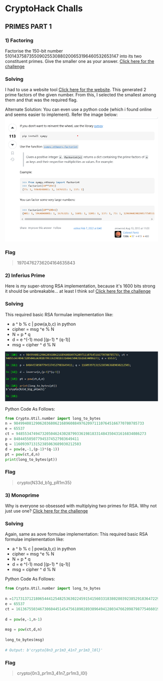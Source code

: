 # CryptoHack Challs

## PRIMES PART 1

### 1) Factoring
Factorise the 150-bit number 510143758735509025530880200653196460532653147 into its two constituent primes. Give the smaller one as your answer.
[Click here for the challenge](https://cryptohack.org/challenges/rsa/)

### Solving 
I had to use a website tool [Click here for the website](https://factordb.com/index.php?query=). This generated 2 prime factors of the given number. From this, I selected the smallest among them and that was the required flag.

Alternate Solution:
You can even use a python code (which i found online and seems easier to implement).
Refer the image below:
![Python Code](https://github.com/P829060/MIST_TechincalWriteup/blob/5acefd2ecba7b992f2df71170f4e637553bf0690/images/FactoringPrimesPythonCode.png)

### Flag
> 19704762736204164635843

### 2) Inferius Prime
Here is my super-strong RSA implementation, because it's 1600 bits strong it should be unbreakable... at least I think so!
[Click here for the challenge](https://cryptohack.org/challenges/rsa/)

### Solving
This required basic RSA formulae implementation like:

-   a ^ b % c | pow(a,b,c) in python
-   cipher = msg ^e % N
-   N = p * q
-   d = e ^(-1) mod [(p-1) * (q-1)]
-   msg = cipher ^ d % N 
  
![Inferius Prime](https://github.com/P829060/MIST_TechincalWriteup/blob/abcdbcfaf0cfab819f4c5819b0e0d29853f86f11/images/inferius%20whatever%20primes.png)

Python Code As Follows:
```python
from Crypto.Util.number import long_to_bytes
n = 984994081290620368062168960884976209711107645166770780785733
e = 65537
ct = 948553474947320504624302879933619818331484350431616834086273
p = 848445505077945374527983649411 
q = 1160939713152385063689030212503
d = pow(e,-1,(p-1)*(q-1))
pt = pow(ct,d,n)
print(long_to_bytes(pt))
```

### Flag
> crypto{N33d_b1g_pR1m35}

### 3) Monoprime
Why is everyone so obsessed with multiplying two primes for RSA. Why not just use one?
[Click here for the challenge](https://cryptohack.org/challenges/rsa/)

### Solving
Again, same as aove formulae implementation:
This required basic RSA formulae implementation like:

-   a ^ b % c | pow(a,b,c) in python
-   cipher = msg ^e % N
-   N = p * q
-   d = e ^(-1) mod [(p-1) * (q-1)]
-   msg = cipher ^ d % N

Python Code As Follows:
```python
from Crypto.Util.number import long_to_bytes

n =171731371218065444125482536302245915415603318380280392385291836472299752747934607246477508507827284075763910264995326010251268493630501989810855418416643352631102434317900028697993224868629935657273062472544675693365930943308086634291936846505861203914449338007760990051788980485462592823446469606824421932591                                                                  
e = 65537
ct = 161367550346730604451454756189028938964941280347662098798775466019463375610700074840105776873791605070092554650190486030367121011578171525759600774739890458414593857709994072516290998135846956596662071379067305011746842247628316996977338024343628757374524136260758515864509435302781735938531030576289086798942

d = pow(e,-1,n-1)

msg = pow(ct,d,n)

long_to_bytes(msg)

# Output: b'crypto{0n3_pr1m3_41n7_pr1m3_l0l}'
```
### Flag
> crypto{0n3_pr1m3_41n7_pr1m3_l0l}

